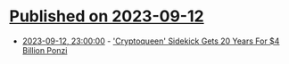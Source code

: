 # [Published on 2023-09-12](index.md)

* [2023-09-12, 23:00:00](https://yro.slashdot.org/story/23/09/12/1958254/cryptoqueen-sidekick-gets-20-years-for-4-billion-ponzi?utm_source=rss1.0mainlinkanon&utm_medium=feed) - ['Cryptoqueen' Sidekick Gets 20 Years For $4 Billion Ponzi](https://yro.slashdot.org/story/23/09/12/1958254/cryptoqueen-sidekick-gets-20-years-for-4-billion-ponzi?utm_source=rss1.0mainlinkanon&utm_medium=feed)
